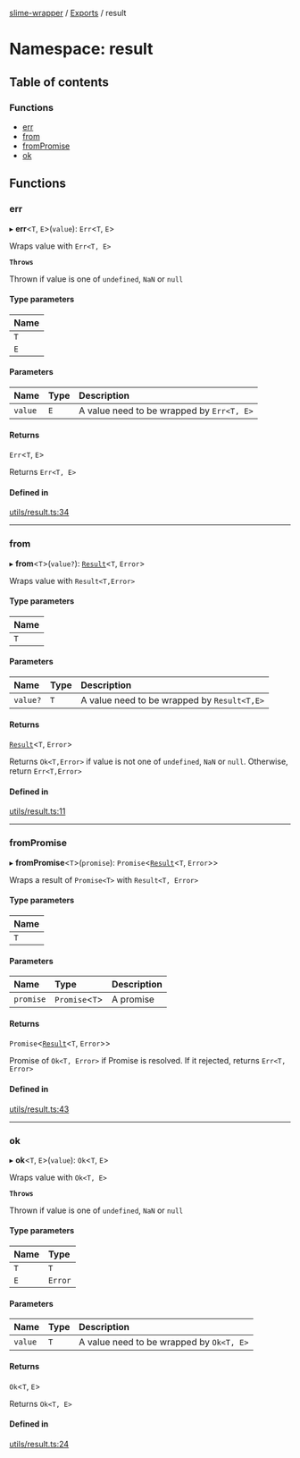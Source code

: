 [slime-wrapper](../README.md) / [Exports](../modules.md) / result

# Namespace: result

## Table of contents

### Functions

- [err](result.md#err)
- [from](result.md#from)
- [fromPromise](result.md#frompromise)
- [ok](result.md#ok)

## Functions

### err

▸ **err**<`T`, `E`\>(`value`): `Err`<`T`, `E`\>

Wraps value with `Err<T, E>`

**`Throws`**

Thrown if value is one of `undefined`, `NaN` or `null`

#### Type parameters

| Name |
| :------ |
| `T` |
| `E` |

#### Parameters

| Name | Type | Description |
| :------ | :------ | :------ |
| `value` | `E` | A value need to be wrapped by `Err<T, E>` |

#### Returns

`Err`<`T`, `E`\>

Returns `Err<T, E>`

#### Defined in

[utils/result.ts:34](https://github.com/foreveraloneT/slime/blob/main/src/utils/result.ts#L34)

___

### from

▸ **from**<`T`\>(`value?`): [`Result`](../classes/Result-1.md)<`T`, `Error`\>

Wraps value with `Result<T,Error>`

#### Type parameters

| Name |
| :------ |
| `T` |

#### Parameters

| Name | Type | Description |
| :------ | :------ | :------ |
| `value?` | `T` | A value need to be wrapped by `Result<T,E>` |

#### Returns

[`Result`](../classes/Result-1.md)<`T`, `Error`\>

Returns `Ok<T,Error>` if value is not one of `undefined`, `NaN` or `null`.
Otherwise, return `Err<T,Error>`

#### Defined in

[utils/result.ts:11](https://github.com/foreveraloneT/slime/blob/main/src/utils/result.ts#L11)

___

### fromPromise

▸ **fromPromise**<`T`\>(`promise`): `Promise`<[`Result`](../classes/Result-1.md)<`T`, `Error`\>\>

Wraps a result of `Promise<T>` with `Result<T, Error>`

#### Type parameters

| Name |
| :------ |
| `T` |

#### Parameters

| Name | Type | Description |
| :------ | :------ | :------ |
| `promise` | `Promise`<`T`\> | A promise |

#### Returns

`Promise`<[`Result`](../classes/Result-1.md)<`T`, `Error`\>\>

Promise of `Ok<T, Error>` if Promise is resolved. If it rejected, returns `Err<T, Error>`

#### Defined in

[utils/result.ts:43](https://github.com/foreveraloneT/slime/blob/main/src/utils/result.ts#L43)

___

### ok

▸ **ok**<`T`, `E`\>(`value`): `Ok`<`T`, `E`\>

Wraps value with `Ok<T, E>`

**`Throws`**

Thrown if value is one of `undefined`, `NaN` or `null`

#### Type parameters

| Name | Type |
| :------ | :------ |
| `T` | `T` |
| `E` | `Error` |

#### Parameters

| Name | Type | Description |
| :------ | :------ | :------ |
| `value` | `T` | A value need to be wrapped by `Ok<T, E>` |

#### Returns

`Ok`<`T`, `E`\>

Returns `Ok<T, E>`

#### Defined in

[utils/result.ts:24](https://github.com/foreveraloneT/slime/blob/main/src/utils/result.ts#L24)
